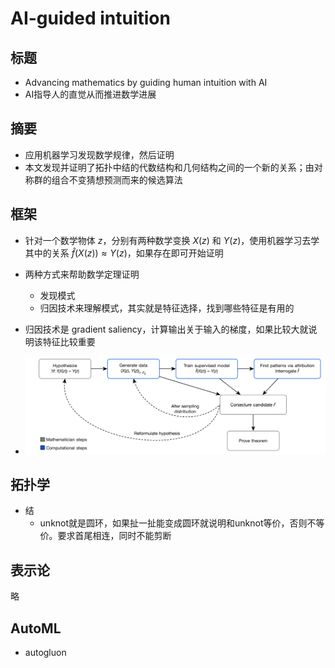 # AI-guided intuition

## 标题

- Advancing mathematics by guiding human intuition with AI
- AI指导人的直觉从而推进数学进展

## 摘要

- 应用机器学习发现数学规律，然后证明
- 本文发现并证明了拓扑中结的代数结构和几何结构之间的一个新的关系；由对称群的组合不变猜想预测而来的候选算法

## 框架

- 针对一个数学物体 $z$，分别有两种数学变换 $X(z)$ 和 $Y(z)$，使用机器学习去学其中的关系 $\hat{f}(X(z))\approx Y(z)$，如果存在即可开始证明
- 两种方式来帮助数学定理证明
  - 发现模式
  - 归因技术来理解模式，其实就是特征选择，找到哪些特征是有用的
- 归因技术是 gradient saliency，计算输出关于输入的梯度，如果比较大就说明该特征比较重要

- ![image-20230502221954327](13-AI-guided-Intuition.assets/image-20230502221954327.png)

## 拓扑学

- 结
  - unknot就是圆环，如果扯一扯能变成圆环就说明和unknot等价，否则不等价。要求首尾相连，同时不能剪断

## 表示论

略

## AutoML

- autogluon